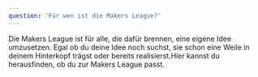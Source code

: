 ```yaml
---
question: 'Für wen ist die Makers League?'
---
```


Die Makers League ist für alle, die dafür brennen, eine eigene Idee umzusetzen. Egal ob du deine Idee noch suchst, sie schon eine Weile in deinem Hinterkopf trägst oder bereits realisierst.Hier kannst du herausfinden, ob du zur Makers League passt.
